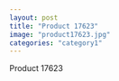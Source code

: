 ```yaml
---
layout: post
title: "Product 17623"
image: "product17623.jpg"
categories: "category1"
---
```

Product 17623
